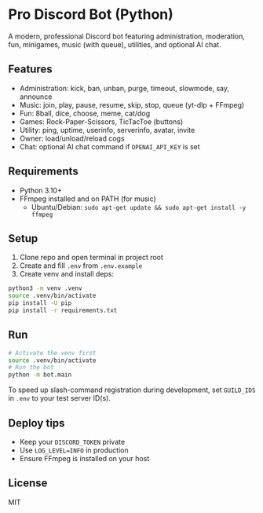 # Pro Discord Bot (Python)

A modern, professional Discord bot featuring administration, moderation, fun, minigames, music (with queue), utilities, and optional AI chat.

## Features
- Administration: kick, ban, unban, purge, timeout, slowmode, say, announce
- Music: join, play, pause, resume, skip, stop, queue (yt-dlp + FFmpeg)
- Fun: 8ball, dice, choose, meme, cat/dog
- Games: Rock-Paper-Scissors, TicTacToe (buttons)
- Utility: ping, uptime, userinfo, serverinfo, avatar, invite
- Owner: load/unload/reload cogs
- Chat: optional AI chat command if `OPENAI_API_KEY` is set

## Requirements
- Python 3.10+
- FFmpeg installed and on PATH (for music)
  - Ubuntu/Debian: `sudo apt-get update && sudo apt-get install -y ffmpeg`

## Setup
1. Clone repo and open terminal in project root
2. Create and fill `.env` from `.env.example`
3. Create venv and install deps:
```bash
python3 -m venv .venv
source .venv/bin/activate
pip install -U pip
pip install -r requirements.txt
```

## Run
```bash
# Activate the venv first
source .venv/bin/activate
# Run the bot
python -m bot.main
```

To speed up slash-command registration during development, set `GUILD_IDS` in `.env` to your test server ID(s).

## Deploy tips
- Keep your `DISCORD_TOKEN` private
- Use `LOG_LEVEL=INFO` in production
- Ensure FFmpeg is installed on your host

## License
MIT